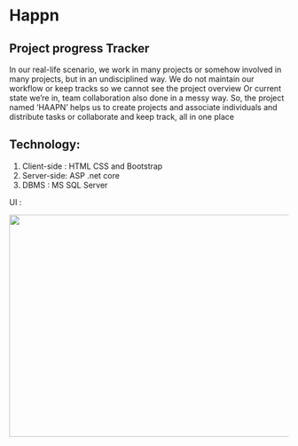 # Happn
## Project progress Tracker

In our real-life scenario, we work in many projects or somehow involved in many projects, but in an undisciplined way. We do not maintain our workflow or keep tracks so we cannot see the project overview Or current state we’re in, team collaboration also done in a messy way. So, the project named ‘HAAPN’ helps us to create projects and associate individuals and distribute tasks or collaborate and keep track, all in one place

## Technology:
1. Client-side : HTML CSS and Bootstrap 
2. Server-side: ASP .net core
3. DBMS : MS SQL Server

UI :

<img src="https://user-images.githubusercontent.com/32242297/89792772-cfe05280-db46-11ea-9f40-6fdd32d9267b.jpg" width="1000" height="400" />
